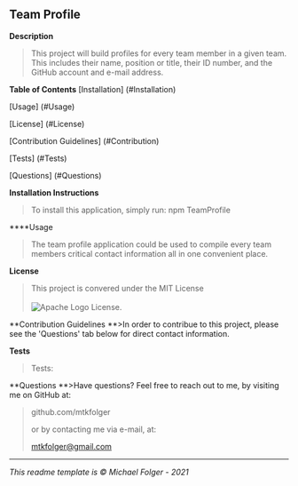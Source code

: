 Team Profile
---

**Description**
>This project will build profiles for every team member in a given team. This includes their name, position or title, their ID number, and the GitHub account and e-mail address. 

**Table of Contents** 
[Installation]
(#Installation)

[Usage]
(#Usage)

[License]
(#License)

[Contribution Guidelines]
(#Contribution)

[Tests]
(#Tests)

[Questions]
(#Questions)

**Installation Instructions <a name="Installation"></a>**
>To install this application, simply run:
    npm TeamProfile

****Usage <a name="Usage"></a>
>The team profile application could be used to compile every team members critical contact information all in one convenient place. 

**License <a name="License"></a>**
>This project is convered under the MIT License <br><br>![Apache Logo](https://badgen.net/badge/Licencse/MIT/red?icon=github) License.


**Contribution Guidelines <a name="Contribution"></a>
**>In order to contribue to this project, please see the 'Questions' tab below for direct contact information. 

**Tests** <a name="Tests"></a>
>Tests: 

**Questions <a name="Questions"></a>
**>Have questions? Feel free to reach out to me, by visiting me on GitHub at:
>
>github.com/mtkfolger
>
>or by contacting me via e-mail, at:
>
>mtkfolger@gmail.com

---
*This readme template is © Michael Folger - 2021*
